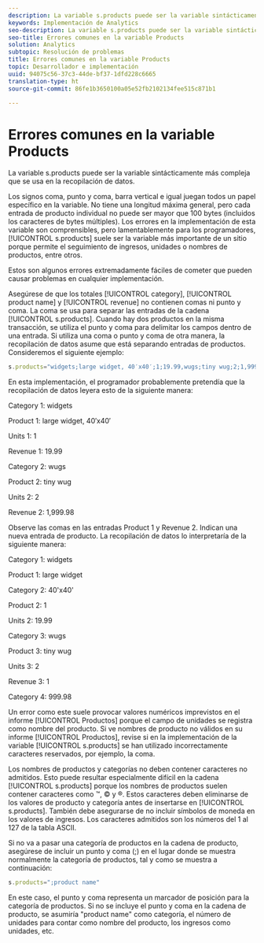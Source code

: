 ```yaml
---
description: La variable s.products puede ser la variable sintácticamente más compleja que se usa en la recopilación de datos.
keywords: Implementación de Analytics
seo-description: La variable s.products puede ser la variable sintácticamente más compleja que se usa en la recopilación de datos.
seo-title: Errores comunes en la variable Products
solution: Analytics
subtopic: Resolución de problemas
title: Errores comunes en la variable Products
topic: Desarrollador e implementación
uuid: 94075c56-37c3-44de-bf37-1dfd228c6665
translation-type: ht
source-git-commit: 86fe1b3650100a05e52fb2102134fee515c871b1

---
```



# Errores comunes en la variable Products

La variable s.products puede ser la variable sintácticamente más compleja que se usa en la recopilación de datos.

Los signos coma, punto y coma, barra vertical e igual juegan todos un papel específico en la variable. No tiene una longitud máxima general, pero cada entrada de producto individual no puede ser mayor que 100 bytes (incluidos los caracteres de bytes múltiples). Los errores en la implementación de esta variable son comprensibles, pero lamentablemente para los programadores, [!UICONTROL s.products] suele ser la variable más importante de un sitio porque permite el seguimiento de ingresos, unidades o nombres de productos, entre otros.

Estos son algunos errores extremadamente fáciles de cometer que pueden causar problemas en cualquier implementación.

Asegúrese de que los totales [!UICONTROL category], [!UICONTROL product name] y [!UICONTROL revenue] no contienen comas ni punto y coma. La coma se usa para separar las entradas de la cadena [!UICONTROL s.products]. Cuando hay dos productos en la misma transacción, se utiliza el punto y coma para delimitar los campos dentro de una entrada. Si utiliza una coma o punto y coma de otra manera, la recopilación de datos asume que está separando entradas de productos. Consideremos el siguiente ejemplo:

```js
s.products="widgets;large widget, 40′x40′;1;19.99,wugs;tiny wug;2;1,999.98";
```

En esta implementación, el programador probablemente pretendía que la recopilación de datos leyera esto de la siguiente manera:

Category 1: widgets

Product 1: large widget, 40′x40′

Units 1: 1

Revenue 1: 19.99

Category 2: wugs

Product 2: tiny wug

Units 2: 2

Revenue 2: 1,999.98

Observe las comas en las entradas Product 1 y Revenue 2. Indican una nueva entrada de producto. La recopilación de datos lo interpretaría de la siguiente manera:

Category 1: widgets

Product 1: large widget

Category 2: 40'x40'

Product 2: 1

Units 2: 19.99

Category 3: wugs

Product 3: tiny wug

Units 3: 2

Revenue 3: 1

Category 4: 999.98

Un error como este suele provocar valores numéricos imprevistos en el informe [!UICONTROL Productos] porque el campo de unidades se registra como nombre del producto. Si ve nombres de producto no válidos en su informe [!UICONTROL Productos], revise si en la implementación de la variable [!UICONTROL s.products] se han utilizado incorrectamente caracteres reservados, por ejemplo, la coma.

Los nombres de productos y categorías no deben contener caracteres no admitidos. Esto puede resultar especialmente difícil en la cadena [!UICONTROL s.products] porque los nombres de productos suelen contener caracteres como ™, © y ®. Estos caracteres deben eliminarse de los valores de producto y categoría antes de insertarse en [!UICONTROL s.products]. También debe asegurarse de no incluir símbolos de moneda en los valores de ingresos. Los caracteres admitidos son los números del 1 al 127 de la tabla ASCII.

Si no va a pasar una categoría de productos en la cadena de producto, asegúrese de incluir un punto y coma (;) en el lugar donde se muestra normalmente la categoría de productos, tal y como se muestra a continuación:

```js
s.products=";product name"
```

En este caso, el punto y coma representa un marcador de posición para la categoría de productos. Si no se incluye el punto y coma en la cadena de producto, se asumiría "product name" como categoría, el número de unidades para contar como nombre del producto, los ingresos como unidades, etc.
